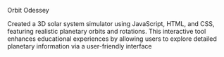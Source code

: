 Orbit Odessey

Created a 3D solar system simulator using JavaScript, HTML, and CSS, featuring realistic planetary orbits and rotations. This interactive tool enhances educational experiences by allowing users to explore detailed planetary information via a user-friendly interface
